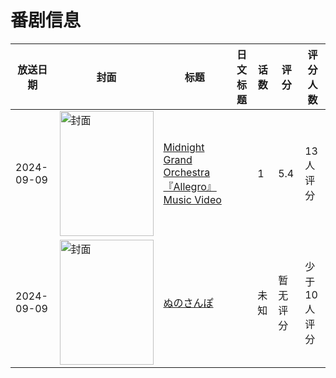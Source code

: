 # 番剧信息

|放送日期|封面|标题|日文标题|话数|评分|评分人数|
|---|---|---|---|---|---|---|
|2024-09-09|<img src="//lain.bgm.tv/pic/cover/c/f2/5e/511927_PQ8r7.jpg" alt="封面" style="width:150px;height:200px;object-fit:cover;">|[Midnight Grand Orchestra 『Allegro』 Music Video](https://bangumi.tv/subject/511927)||1|5.4|13人评分|
|2024-09-09|<img src="//lain.bgm.tv/pic/cover/c/6b/85/514885_BzYKN.jpg" alt="封面" style="width:150px;height:200px;object-fit:cover;">|[ぬのさんぽ](https://bangumi.tv/subject/514885)||未知|暂无评分|少于10人评分|
